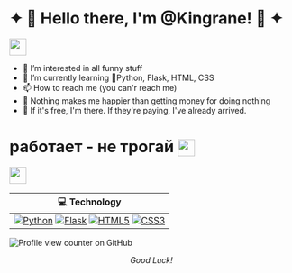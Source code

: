 # ✦ 👑 Hello there, I'm @Kingrane! 👑 ✦
<div>
    <img src="https://cultofthepartyparrot.com/parrots/hd/githubparrot.gif" width="30" height="30"/>
</div>

- 👀 I’m interested in all funny stuff
- 🌌 I’m currently learning 🐍Python, Flask, HTML, CSS
- 📫 How to reach me (you can'r reach me)
- 🤑 Nothing makes me happier than getting money for doing nothing
- 🎁 If it's free, I'm there. If they're paying, I've already arrived.
 # работает -  не трогай <img src="https://cultofthepartyparrot.com/parrots/hd/mustacheparrot.gif" width="30" height="30" style="vertical-align: middle;"/>

<div>
    <img src="https://cultofthepartyparrot.com/parrots/hd/laptop_parrot.gif" width="30" height="30"/>
</div>


| 💻 **Technology** |
| - |
| [![Python](https://img.shields.io/static/v1?label=&message=Python&color=3776AB&logo=Python&logoColor=FFFFFF)](https://www.python.org/) [![Flask](https://img.shields.io/static/v1?label=&message=Flask&color=000000&logo=Flask&logoColor=FFFFFF)](https://flask.palletsprojects.com/) [![HTML5](https://img.shields.io/static/v1?label=&message=HTML5&color=E34F26&logo=HTML5&logoColor=FFFFFF)](https://developer.mozilla.org/en-US/docs/Web/HTML) [![CSS3](https://img.shields.io/static/v1?label=&message=CSS3&color=1572B6&logo=CSS3&logoColor=FFFFFF)](https://developer.mozilla.org/en-US/docs/Web/CSS) |


![Profile view counter on GitHub](https://komarev.com/ghpvc/?username=Kingrane)

<p align="center">
 <i>Good Luck!</i>
</p>

<!---
Kingrane/Kingrane is a ✨ special ✨ repository because its `README.md` (this file) appears on your GitHub profile.
You can click the Preview link to take a look at your changes.
--->
